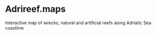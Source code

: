 # Adrireef.maps
Interactive map of wrecks, natural and artificial reefs along Adriatic Sea coastline
